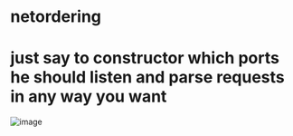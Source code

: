 # netordering

# just say to constructor which ports he should listen and parse requests in any way you want

![image](https://user-images.githubusercontent.com/81014877/225270939-415352c0-2734-498b-bebd-8f5f3ccfa822.png)
